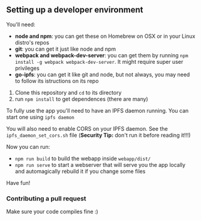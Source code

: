 ## Setting up a developer environment

You'll need:

- __node and npm__: you can get these on Homebrew on OSX or in your Linux distro's repos
- __git__: you can get it just like node and npm
- __webpack and webpack-dev-server__: you can get them by running `npm install -g webpack webpack-dev-server`. It might require super user privileges
- __go-ipfs__: you can get it like git and node, but not always, you may need to follow its istructions on its repo

1. Clone this repository and `cd` to its directory
1. run `npm install` to get dependences (there are many)

To fully use the app you'll need to have an IPFS daemon running. You can start one using `ipfs daemon`

You will also need to enable CORS on your IPFS daemon.
See the `ipfs_daemon_set_cors.sh` file (__Security Tip:__ don't run it before reading it!!!)

Now you can run:

- `npm run build` to build the webapp inside `webapp/dist/`
- `npm run serve` to start a webserver that will serve you the app locally and automagically rebuild it if you change some files

Have fun!

### Contributing a pull request

Make sure your code compiles fine :)
